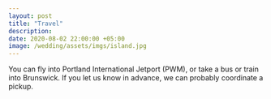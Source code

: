 ```yaml
---
layout: post
title: "Travel"
description:
date: 2020-08-02 22:00:00 +05:00
image: /wedding/assets/imgs/island.jpg
---
```

You can fly into Portland International Jetport (PWM), or take a bus or train into Brunswick. If you let us know in advance, we can probably coordinate a pickup.